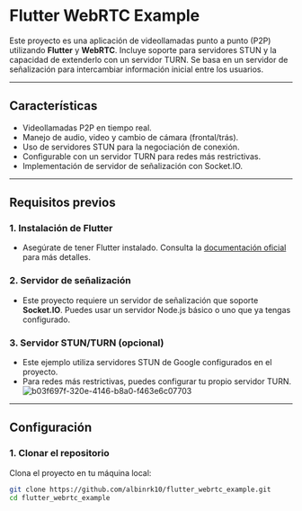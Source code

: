 # Flutter WebRTC Example

Este proyecto es una aplicación de videollamadas punto a punto (P2P) utilizando **Flutter** y **WebRTC**. Incluye soporte para servidores STUN y la capacidad de extenderlo con un servidor TURN. Se basa en un servidor de señalización para intercambiar información inicial entre los usuarios.

---

## Características

- Videollamadas P2P en tiempo real.
- Manejo de audio, video y cambio de cámara (frontal/trás).
- Uso de servidores STUN para la negociación de conexión.
- Configurable con un servidor TURN para redes más restrictivas.
- Implementación de servidor de señalización con Socket.IO.

---

## Requisitos previos

### 1. **Instalación de Flutter**
- Asegúrate de tener Flutter instalado. Consulta la [documentación oficial](https://docs.flutter.dev/get-started/install) para más detalles.

### 2. **Servidor de señalización**
- Este proyecto requiere un servidor de señalización que soporte **Socket.IO**. Puedes usar un servidor Node.js básico o uno que ya tengas configurado.

### 3. **Servidor STUN/TURN (opcional)**
- Este ejemplo utiliza servidores STUN de Google configurados en el proyecto.
- Para redes más restrictivas, puedes configurar tu propio servidor TURN.
  ![b03f697f-320e-4146-b8a0-f463e6c07703](https://github.com/user-attachments/assets/9c153d2c-3d35-44bd-ac04-7a0c0f316a75)


---

## Configuración

### 1. **Clonar el repositorio**
Clona el proyecto en tu máquina local:
```bash
git clone https://github.com/albinrk10/flutter_webrtc_example.git
cd flutter_webrtc_example

